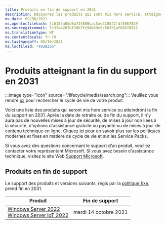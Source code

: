 ```yaml
---
title: Produits en fin de support en 2031
description: Découvrez les produits qui sont mis hors service, atteignent la fin du support ou passent du support standard au support étendu en 2031.
ms.date: 09/30/2021
ms.openlocfilehash: fc6155a05d6a734800cac5ae318542fdf5067839
ms.sourcegitcommit: 7c3fe4207bf2db7fe5db69c9c50fd1afb6070311
ms.translationtype: HT
ms.contentlocale: fr-FR
ms.lasthandoff: 09/30/2021
ms.locfileid: "4028256"
---
```

# <a name="products-ending-support-in-2031"></a>Produits atteignant la fin du support en 2031

:::image type="icon" source="/lifecycle/media/search.png":::
Veuillez vous rendre [ici](/lifecycle/products/) pour rechercher le cycle de vie de votre produit.

Voici une liste des produits qui seront mis hors service ou atteindront la fin du support en 2031. Après la date de retraite ou de fin du support, il n'y aura pas de nouvelles mises à jour de sécurité, de mises à jour non liées à la sécurité, d'options d'assistance gratuite ou payante ou de mises à jour de contenu technique en ligne. Cliquez [ici](/lifecycle/overview/product-end-of-support-overview) pour en savoir plus sur les politiques modernes et fixes en matière de cycle de vie et sur les Service Packs.

Si vous avez des questions concernant le support dʼun produit, veuillez contacter votre représentant Microsoft. Si vous avez besoin d'assistance technique, visitez le site Web [Support Microsoft](https://support.microsoft.com/contactus/?ws=support).





## <a name="products-reaching-end-of-support"></a>Produits en fin de support

Le support des produits et versions suivants, régis par la [politique fixe](/lifecycle/policies/fixed), prend fin en 2031.

| Produit | Fin de support |
| --- | --- |
| [Windows Server 2022](/lifecycle/products/windows-server-2022?branch=live)<br>[Windows Server IoT 2022](/lifecycle/products/windows-server-iot-2022?branch=live)<br> | mardi 14 octobre 2031 |


